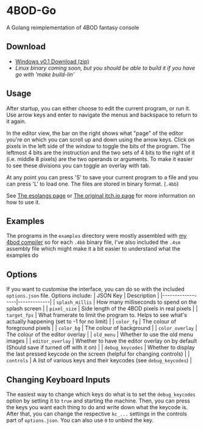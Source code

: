 # 4BOD-Go
A Golang reimplementation of 4BOD fantasy console

## Download
- [Windows v0.1 Download (zip)](https://github.com/Sam36502/4BOD-Go/releases/download/v0.1.0/4BOD-Go_Win_0.1.zip)
- *Linux binary coming soon, but you should be able to build it if you have go with 'make build-lin'*

## Usage
After startup, you can either choose to edit the current
program, or run it. Use arrow keys and enter to navigate
the menus and backspace to return to it again.

In the editor
view, the bar on the right shows what "page" of the editor
you're on which you can scroll up and down using the arrow keys.
Click on pixels in the left side of the window to toggle the bits
of the program. The leftmost 4 bits are the instruction and the
two sets of 4 bits to the right of it (i.e. middle 8 pixels) are
the two operands or arguments. To make it easier to see these divisions
you can toggle an overlay with tab.

At any point you can press 'S' to save your current program to a file
and you can press 'L' to load one. The files are stored in binary format. (`.4bb`)

See [The esolangs page](https://esolangs.org/wiki/4BOD) or
[The original itch.io page](https://puarsliburf.itch.io/4bod-fantaly-console) for more
information on how to use it.

## Examples
The programs in the `examples` directory were mostly assembled with [my 4bod compiler](https://github.com/Sam36502/4BOD-Assembler)
so for each `.4bb` binary file, I've also included the `.4sm` assembly file which might
make it a bit easier to understand what the examples do

## Options
If you want to customise the interface, you can do so with the included `options.json` file.
Options include:
| JSON Key         | Description |
|------------------|-------------|
| `splash_millis`  | How many milliseconds to spend on the splash screen |
| `pixel_size`     | Side length of the 4BOD pixels in real pixels |
| `target_fps`     | What framerate to limit the program to. Helps to see what's actually happening (set to -1 for no limit) |
| `color_fg`       | The colour of foreground pixels |
| `color_bg`       | The colour of background |
| `color_overlay`  | The colour of the editor overlay |
| `old_menu`       | Whether to use the old menu images |
| `editor_overlay` | Whether to have the editor overlay on by default (Should save if turned off with it on) |
| `debug_keycodes` | Whether to display the last pressed keycode on the screen (helpful for changing controls) |
| `controls`       | A list of various keys and their keycodes (see `debug_keycodes`) |

## Changing Keyboard Inputs
The easiest way to change which keys do what is to set the `debug_keycodes` option by setting it to `true`
and starting the machine. Then, you can press the keys you want each thing to do and write down what the
keycode is. After that, you can change the respective `kc_...` settings in the controls part of `options.json`.
You can also use `0` to unbind the key.

